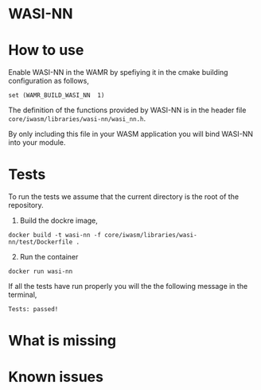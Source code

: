 # WASI-NN

# How to use

Enable WASI-NN in the WAMR by spefiying it in the cmake building configuration as follows,

```
set (WAMR_BUILD_WASI_NN  1)
```

The definition of the functions provided by WASI-NN is in the header file `core/iwasm/libraries/wasi-nn/wasi_nn.h`.

By only including this file in your WASM application you will bind WASI-NN into your module.

# Tests

To run the tests we assume that the current directory is the root of the repository.


1. Build the dockre image,

```
docker build -t wasi-nn -f core/iwasm/libraries/wasi-nn/test/Dockerfile .
```

2. Run the container

```
docker run wasi-nn
```

If all the tests have run properly you will the the following message in the terminal,

```
Tests: passed!
```

# What is missing

# Known issues
